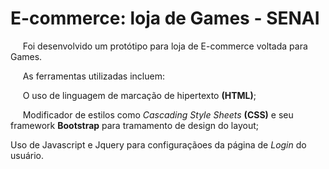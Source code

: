 # E-commerce: loja de Games - SENAI 

 &nbsp;&nbsp;&nbsp;&nbsp; Foi desenvolvido um protótipo para loja de E-commerce voltada para Games.
 
 &nbsp;&nbsp;&nbsp;&nbsp; As ferramentas utilizadas incluem: 
 
 &nbsp;&nbsp;&nbsp;&nbsp; O uso de linguagem de marcação de hipertexto __(HTML)__;
 
 &nbsp;&nbsp;&nbsp;&nbsp; Modificador de estilos como _Cascading Style Sheets_  __(CSS)__ e seu framework __Bootstrap__ para tramamento de design do layout;
 
 Uso de Javascript e Jquery para configuraçãoes da página de _Login_ do usuário.
